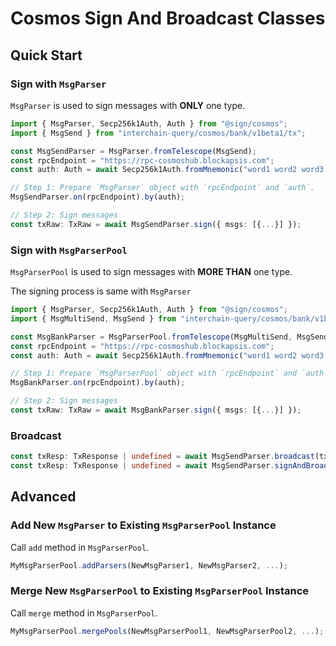 # Cosmos Sign And Broadcast Classes

## Quick Start

### Sign with `MsgParser`

`MsgParser` is used to sign messages with **ONLY** one type.

```ts
import { MsgParser, Secp256k1Auth, Auth } from "@sign/cosmos";
import { MsgSend } from "interchain-query/cosmos/bank/v1beta1/tx";

const MsgSendParser = MsgParser.fromTelescope(MsgSend);
const rpcEndpoint = "https://rpc-cosmoshub.blockapsis.com";
const auth: Auth = await Secp256k1Auth.fromMnemonic("word1 word2 word3...");

// Step 1: Prepare `MsgParser` object with `rpcEndpoint` and `auth`.
MsgSendParser.on(rpcEndpoint).by(auth);

// Step 2: Sign messages
const txRaw: TxRaw = await MsgSendParser.sign({ msgs: [{...}] });
```

### Sign with `MsgParserPool`

`MsgParserPool` is used to sign messages with **MORE THAN** one type.

The signing process is same with `MsgParser`

```ts
import { MsgParser, Secp256k1Auth, Auth } from "@sign/cosmos";
import { MsgMultiSend, MsgSend } from "interchain-query/cosmos/bank/v1beta1/tx";

const MsgBankParser = MsgParserPool.fromTelescope(MsgMultiSend, MsgSend);
const rpcEndpoint = "https://rpc-cosmoshub.blockapsis.com";
const auth: Auth = await Secp256k1Auth.fromMnemonic("word1 word2 word3...");

// Step 1: Prepare `MsgParserPool` object with `rpcEndpoint` and `auth`.
MsgBankParser.on(rpcEndpoint).by(auth);

// Step 2: Sign messages
const txRaw: TxRaw = await MsgBankParser.sign({ msgs: [{...}] });
```

### Broadcast

```ts
const txResp: TxResponse | undefined = await MsgSendParser.broadcast(txRaw);
const txResp: TxResponse | undefined = await MsgSendParser.signAndBroadcast({ msgs: [{...}] });
```

## Advanced

### Add New `MsgParser` to Existing `MsgParserPool` Instance

Call `add` method in `MsgParserPool`.

```ts
MyMsgParserPool.addParsers(NewMsgParser1, NewMsgParser2, ...);
```

### Merge New `MsgParserPool` to Existing `MsgParserPool` Instance

Call `merge` method in `MsgParserPool`.

```ts
MyMsgParserPool.mergePools(NewMsgParserPool1, NewMsgParserPool2, ...);
```
